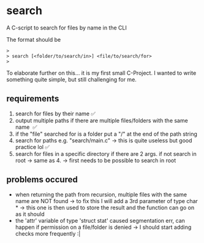 # search
A C-script to search for files by name in the CLI

The format should be

``` 
>
> search [<folder/to/search/in>] <file/to/search/for> 
>
```

To elaborate further on this... it is my first small C-Project. 
I wanted to write something quite simple, but still challenging for me.

## requirements

1. search for files by their name                                                                           ️✅
2. output multiple paths if there are multiple files/folders with the same name ️                            ️✅
3. if the "file" searched for is a folder put a "/" at the end of the path string                           ️
4. search for paths e.g. "search/main.c" -> this is quite useless but good practice lol                     ✅
5. search for files in a specific directory if there are 2 args. if not search in root -> same as 4. 
  -> first needs to be possible to search in root 

## problems occured 

- when returning the path from recursion, multiple files with the same name are NOT found 
  -> to fix this I will add a 3rd parameter of type char * -> this one is then used to store the result and the function can go on as it should
- the 'attr' variable of type 'struct stat' caused segmentation err, can happen if permission on a file/folder is denied 
  -> I should start adding checks more frequently :|

